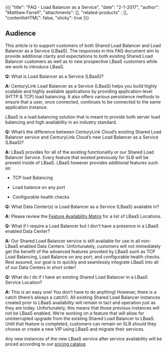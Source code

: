 {{{
  "title": "FAQ - Load Balancer as a Service",
  "date": "2-1-2017",
  "author": "Matthew Farrell",
  "attachments": [],
  "related-products" : [],
  "contentIsHTML": false,
  "sticky": true
}}}

Audience
--

This article is to support customers of both Shared Load Balancer and
Load Balancer as a Service (LBaaS). The responses in this FAQ document
aim to provide additional clarity and expectations to both existing
Shared Load Balancer customers as well as to new prospective LBaaS
customers while we work to introduce LBaaS.

**Q:** What is Load Balancer as a Service (LBaaS)?

**A:** CenturyLink Load Balancer as a Service (LBaaS) helps you build
highly scalable and highly available applications by providing
application-level (HTTP & TCP) load balancing. It also offers various
persistence methods to ensure that a user, once connected, continues to
be connected to the same application instance.

LBaaS is a load balancing solution that is meant to provide both server
load balancing and high availability in an industry standard.

**Q:** What’s the difference between CenturyLink Cloud’s existing Shared
Load Balancer service and CenturyLink Cloud’s new Load Balancer as a
Service (LBaaS)?

**A:** LBaaS provides for all of the existing functionality or our
Shared Load Balancer Service. Every feature that existed previously for
SLB will be present inside of LBaaS. LBaaS however provides additional
features such as:

-   TCP load Balancing

-   Load balance on any port

-   Configurable health checks

**Q:** What Data Center(s) is Load Balancer as a Service (LBaaS) available
in?

**A:** Please review the [Feature Availability Matrix](https://www.ctl.io/knowledge-base/general/hybrid-it/hybrid-it-availability-matrix/) for a list of LBaaS Locations.

**Q:** What if I require a Load Balancer but I don’t have a presence in
a LBaaS enabled Data Center?

**A:** Our Shared Load Balancer service is still available for use in
all non-LBaaS enabled Data Centers. Unfortunately, customers will not
immediately get the benefit of the advanced features provided by LBaaS
such as TCP Load Balancing, Load Balance on any port, and configurable
health checks. Rest assured, our goal is to quickly and seamlessly
integrate LBaaS into all of our Data Centers in short order!

**Q:** What do I do if I have an existing Shared Load Balancer in a LBaaS Service Location?

**A:** This is an easy one! You don’t have to do anything! However, there is a catch (there’s always a catch!). All existing Shared Load
Balancer instances created prior to LBaaS availability will remain in tact and operation just as they are today. Unfortunately, this means that those previous instances will not be LBaaS enabled. We’re working on a feature that will allow for uninterrupted upgrade from the existing Shared Load Balancer to LBaaS. Until that feature is completed, customers can remain on SLB should they choose or create a new VIP using LBaaS and migrate their services.


Any new instances of the new LBaaS service after service availability will be priced according to our [pricing catalog](//www.ctl.io/pricing).
